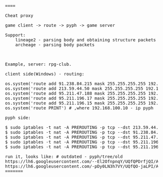 <pre>
====

Cheat proxy

game client -> route -> pyph -> game server

Support:
    lineage2 - parsing body and obtaining structure packets - till GoD
    archeage - parsing body packets



Example, server: rpg-club.

client side(Windows) - routing:

os.system('route add 91.238.84.215 mask 255.255.255.255 192.168.100.10')
os.system('route add 213.59.44.50 mask 255.255.255.255 192.168.100.10')
os.system('route add 95.211.47.188 mask 255.255.255.255 192.168.100.10')
os.system('route add 95.211.196.17 mask 255.255.255.255 192.168.100.10')
os.system('route add 95.211.196.15 mask 255.255.255.255 192.168.100.10')
os.system('route PRINT') # ,where 192.168.100.10 - ip pyph

pyph side:

$ sudo iptables -t nat -A PREROUTING -p tcp --dst 213.59.44.50 --dport 7777 -j REDIRECT
$ sudo iptables -t nat -A PREROUTING -p tcp --dst 91.238.84.215 --dport 7777 -j REDIRECT --to-ports 7778
$ sudo iptables -t nat -A PREROUTING -p tcp --dst 95.211.47.188 --dport 8081 -j REDIRECT
$ sudo iptables -t nat -A PREROUTING -p tcp --dst 95.211.196.17 --dport 8081 -j REDIRECT --to-ports 8082
$ sudo iptables -t nat -A PREROUTING -p tcp --dst 95.211.196.15 --dport 8081 -j REDIRECT --to-ports 8083

run it, looks like: # outdated - pyph/tree/old
https://lh6.googleusercontent.com/--El2OfnpnqY/UQfQPDrfjQI/AAAAAAAADTg/mVOsDFi6FIM/s836/run.jpg
https://lh6.googleusercontent.com/-pDy0LN3h7VY/UQfQO-jaLPI/AAAAAAAADTc/kOl4Yn-wG38/s1103/helloWorld.jpg
=======
</pre>
